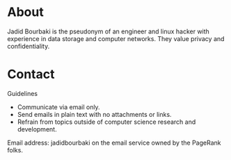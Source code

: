# About

Jadid Bourbaki is the pseudonym of an engineer and linux hacker with experience in data storage and computer networks. They value privacy and confidentiality.

# Contact 

Guidelines

- Communicate via email only. 
- Send emails in plain text with no attachments or links.
- Refrain from topics outside of computer science research and development.

Email address: jadidbourbaki on the email service owned by the PageRank folks.
